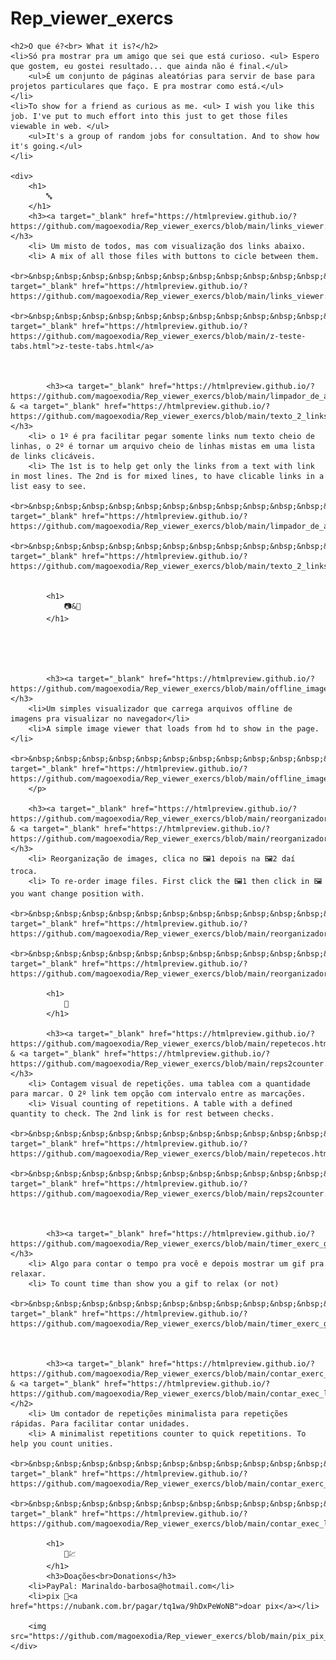 
# Rep_viewer_exercs


    <h2>O que é?<br> What it is?</h2>
    <li>Só pra mostrar pra um amigo que sei que está curioso. <ul> Espero que gostem, eu gostei resultado... que ainda não é final.</ul>
        <ul>É um conjunto de páginas aleatórias para servir de base para projetos particulares que faço. E pra mostrar como está.</ul>
    </li>
    <li>To show for a friend as curious as me. <ul> I wish you like this job. I've put to much effort into this just to get those files viewable in web. </ul>
        <ul>It's a group of random jobs for consultation. And to show how it's going.</ul>
    </li>

    <div>
        <h1>
            🔤
        </h1>
        <h3><a target="_blank" href="https://htmlpreview.github.io/?https://github.com/magoexodia/Rep_viewer_exercs/blob/main/links_viewer.html">links_viewer.html</a></h3>
        <li> Um misto de todos, mas com visualização dos links abaixo.
        <li> A mix of all those files with buttons to cicle between them.
            <br>&nbsp;&nbsp;&nbsp;&nbsp;&nbsp;&nbsp;&nbsp;&nbsp;&nbsp;&nbsp;&nbsp;&nbsp;🔗<a target="_blank" href="https://htmlpreview.github.io/?https://github.com/magoexodia/Rep_viewer_exercs/blob/main/links_viewer.html">links_viewer.html</a>
            <br>&nbsp;&nbsp;&nbsp;&nbsp;&nbsp;&nbsp;&nbsp;&nbsp;&nbsp;&nbsp;&nbsp;&nbsp;🔗<a target="_blank" href="https://htmlpreview.github.io/?https://github.com/magoexodia/Rep_viewer_exercs/blob/main/z-teste-tabs.html">z-teste-tabs.html</a>



            <h3><a target="_blank" href="https://htmlpreview.github.io/?https://github.com/magoexodia/Rep_viewer_exercs/blob/main/limpador_de_arquivo.html">limpador_de_arquivo.html</a> & <a target="_blank" href="https://htmlpreview.github.io/?https://github.com/magoexodia/Rep_viewer_exercs/blob/main/texto_2_links.html">texto_2_links.html</a></h3>
        <li> o 1º é pra facilitar pegar somente links num texto cheio de linhas, o 2º é tornar um arquivo cheio de linhas mistas em uma lista de links clicáveis.
        <li> The 1st is to help get only the links from a text with link in most lines. The 2nd is for mixed lines, to have clicable links in a list easy to see.
            <br>&nbsp;&nbsp;&nbsp;&nbsp;&nbsp;&nbsp;&nbsp;&nbsp;&nbsp;&nbsp;&nbsp;&nbsp;🔗<a target="_blank" href="https://htmlpreview.github.io/?https://github.com/magoexodia/Rep_viewer_exercs/blob/main/limpador_de_arquivo.html">limpador_de_arquivo.html</a>
            <br>&nbsp;&nbsp;&nbsp;&nbsp;&nbsp;&nbsp;&nbsp;&nbsp;&nbsp;&nbsp;&nbsp;&nbsp;🔗<a target="_blank" href="https://htmlpreview.github.io/?https://github.com/magoexodia/Rep_viewer_exercs/blob/main/texto_2_links.html">texto_2_links.html</a>


            <h1>
                📷&🎥
            </h1>


            
						

            <h3><a target="_blank" href="https://htmlpreview.github.io/?https://github.com/magoexodia/Rep_viewer_exercs/blob/main/offline_image_loader.html">offline_image_loader.html</a></h3>
        <li>Um simples visualizador que carrega arquivos offline de imagens pra visualizar no navegador</li>
        <li>A simple image viewer that loads from hd to show in the page.</li>
        <br>&nbsp;&nbsp;&nbsp;&nbsp;&nbsp;&nbsp;&nbsp;&nbsp;&nbsp;&nbsp;&nbsp;&nbsp;🔗<a target="_blank" href="https://htmlpreview.github.io/?https://github.com/magoexodia/Rep_viewer_exercs/blob/main/offline_image_loader.html">offline_image_loader.html</a>
        </p>

        <h3><a target="_blank" href="https://htmlpreview.github.io/?https://github.com/magoexodia/Rep_viewer_exercs/blob/main/reorganizador_img.html">reorganizador_img.html</a> & <a target="_blank" href="https://htmlpreview.github.io/?https://github.com/magoexodia/Rep_viewer_exercs/blob/main/reorganizador_vds.html">reorganizador_vds.html</a></h3>
        <li> Reorganização de images, clica no 🖼️1 depois na 🖼️2 daí troca.
        <li> To re-order image files. First click the 🖼️1 then click in 🖼️ you want change position with.
            <br>&nbsp;&nbsp;&nbsp;&nbsp;&nbsp;&nbsp;&nbsp;&nbsp;&nbsp;&nbsp;&nbsp;&nbsp;🔗<a target="_blank" href="https://htmlpreview.github.io/?https://github.com/magoexodia/Rep_viewer_exercs/blob/main/reorganizador_img.html">reorganizador_img.html</a>
            <br>&nbsp;&nbsp;&nbsp;&nbsp;&nbsp;&nbsp;&nbsp;&nbsp;&nbsp;&nbsp;&nbsp;&nbsp;🔗<a target="_blank" href="https://htmlpreview.github.io/?https://github.com/magoexodia/Rep_viewer_exercs/blob/main/reorganizador_vds.html">reorganizador_vds.html</a>

            <h1>
                🔢
            </h1>

            <h3><a target="_blank" href="https://htmlpreview.github.io/?https://github.com/magoexodia/Rep_viewer_exercs/blob/main/repetecos.html">repetecos.html</a> & <a target="_blank" href="https://htmlpreview.github.io/?https://github.com/magoexodia/Rep_viewer_exercs/blob/main/reps2counter.html">reps2counter.html</a></h3>
        <li> Contagem visual de repetições. uma tablea com a quantidade para marcar. O 2º link tem opção com intervalo entre as marcações.
        <li> Visual counting of repetitions. A table with a defined quantity to check. The 2nd link is for rest between checks.
            <br>&nbsp;&nbsp;&nbsp;&nbsp;&nbsp;&nbsp;&nbsp;&nbsp;&nbsp;&nbsp;&nbsp;&nbsp;🔗<a target="_blank" href="https://htmlpreview.github.io/?https://github.com/magoexodia/Rep_viewer_exercs/blob/main/repetecos.html">repetecos.html</a>
            <br>&nbsp;&nbsp;&nbsp;&nbsp;&nbsp;&nbsp;&nbsp;&nbsp;&nbsp;&nbsp;&nbsp;&nbsp;🔗<a target="_blank" href="https://htmlpreview.github.io/?https://github.com/magoexodia/Rep_viewer_exercs/blob/main/reps2counter.html">reps2counter.html</a>



            <h3><a target="_blank" href="https://htmlpreview.github.io/?https://github.com/magoexodia/Rep_viewer_exercs/blob/main/timer_exerc_gif.html">timer_exerc_gif.html</a></h3>
        <li> Algo para contar o tempo pra você e depois mostrar um gif pra relaxar.
        <li> To count time than show you a gif to relax (or not)
            <br>&nbsp;&nbsp;&nbsp;&nbsp;&nbsp;&nbsp;&nbsp;&nbsp;&nbsp;&nbsp;&nbsp;&nbsp;🔗<a target="_blank" href="https://htmlpreview.github.io/?https://github.com/magoexodia/Rep_viewer_exercs/blob/main/timer_exerc_gif.html">timer_exerc_gif.html</a>



            <h3><a target="_blank" href="https://htmlpreview.github.io/?https://github.com/magoexodia/Rep_viewer_exercs/blob/main/contar_exerc_def.html">contar_exerc_def.html</a> & <a target="_blank" href="https://htmlpreview.github.io/?https://github.com/magoexodia/Rep_viewer_exercs/blob/main/contar_exec_linkOuFile.html">contar_exec_linkOuFile.html</a></h2>
        <li> Um contador de repetições minimalista para repetições rápidas. Para facilitar contar unidades.
        <li> A minimalist repetitions counter to quick repetitions. To help you count unities.
            <br>&nbsp;&nbsp;&nbsp;&nbsp;&nbsp;&nbsp;&nbsp;&nbsp;&nbsp;&nbsp;&nbsp;&nbsp;🔗<a target="_blank" href="https://htmlpreview.github.io/?https://github.com/magoexodia/Rep_viewer_exercs/blob/main/contar_exerc_def.html">contar_exerc_def.html</a>
            <br>&nbsp;&nbsp;&nbsp;&nbsp;&nbsp;&nbsp;&nbsp;&nbsp;&nbsp;&nbsp;&nbsp;&nbsp;🔗<a target="_blank" href="https://htmlpreview.github.io/?https://github.com/magoexodia/Rep_viewer_exercs/blob/main/contar_exec_linkOuFile.html">contar_exec_linkOuFile.html</a>

            <h1>
                💸💹
            </h1>
            <h3>Doações<br>Donations</h3>
        <li>PayPal: Marinaldo-barbosa@hotmail.com</li>
        <li>pix 🔗<a href="https://nubank.com.br/pagar/tq1wa/9hDxPeWoNB">doar pix</a></li>

        <img src="https://github.com/magoexodia/Rep_viewer_exercs/blob/main/pix_pix_pix.png">
    </div>

